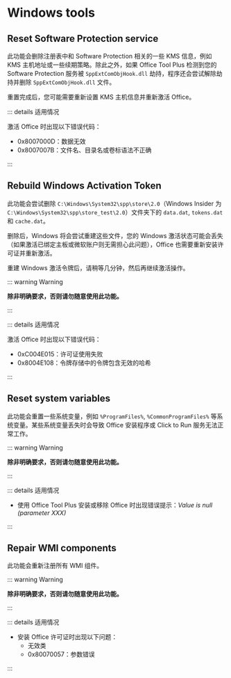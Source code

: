 # Windows tools

## Reset Software Protection service

此功能会删除注册表中和 Software Protection 相关的一些 KMS 信息，例如 KMS 主机地址或一些续期策略。除此之外，如果 Office Tool Plus 检测到您的 Software Protection 服务被 `SppExtComObjHook.dll` 劫持，程序还会尝试解除劫持并删除 `SppExtComObjHook.dll` 文件。

重置完成后，您可能需要重新设置 KMS 主机信息并重新激活 Office。

::: details 适用情况

激活 Office 时出现以下错误代码：

- 0x8007000D：数据无效
- 0x8007007B：文件名、目录名或卷标语法不正确

:::

## Rebuild Windows Activation Token

此功能会尝试删除 `C:\Windows\System32\spp\store\2.0`（Windows Insider 为 `C:\Windows\System32\spp\store_test\2.0`）文件夹下的 `data.dat`, `tokens.dat` 和 `cache.dat`。

删除后，Windows 将会尝试重建这些文件，您的 Windows 激活状态可能会丢失（如果激活已绑定主板或微软账户则无需担心此问题），Office 也需要重新安装许可证并重新激活。

重建 Windows 激活令牌后，请稍等几分钟，然后再继续激活操作。

::: warning Warning

**除非明确要求，否则请勿随意使用此功能。**

:::

::: details 适用情况

激活 Office 时出现以下错误代码：

- 0xC004E015：许可证使用失败
- 0x8004E108：令牌存储中的令牌包含无效的哈希

:::

## Reset system variables

此功能会重置一些系统变量，例如 `%ProgramFiles%`, `%CommonProgramFiles%` 等系统变量。某些系统变量丢失时会导致 Office 安装程序或 Click to Run 服务无法正常工作。

::: warning Warning

**除非明确要求，否则请勿随意使用此功能。**

:::

::: details 适用情况

- 使用 Office Tool Plus 安装或移除 Office 时出现错误提示：*Value is null (parameter XXX)*

:::

## Repair WMI components

此功能会重新注册所有 WMI 组件。

::: warning Warning

**除非明确要求，否则请勿随意使用此功能。**

:::

::: details 适用情况

- 安装 Office 许可证时出现以下问题：
  - 无效类
  - 0x80070057：参数错误

:::

